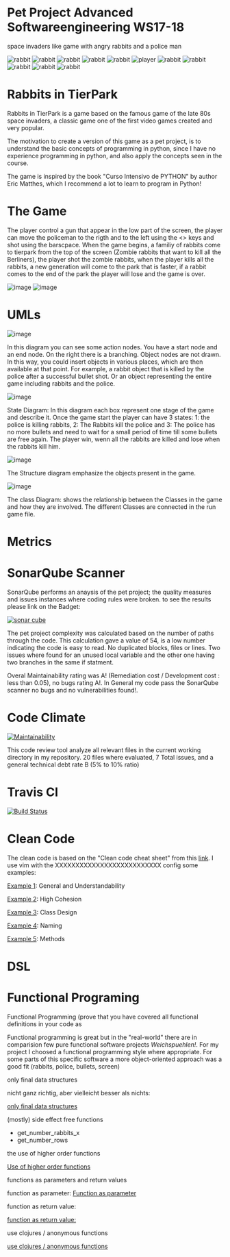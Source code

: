 # Pet Project Advanced Softwareengineering WS17-18
space invaders like game with angry rabbits and a police man

![rabbit](images/rabbit.png)
![rabbit](images/rabbit.png)
![rabbit](images/rabbit.png)
![rabbit](images/rabbit.png)
![rabbit](images/rabbit.png)
![player](images/player.png)
![rabbit](images/rabbit.png)
![rabbit](images/rabbit.png)
![rabbit](images/rabbit.png)
![rabbit](images/rabbit.png)
![rabbit](images/rabbit.png)

# Rabbits in TierPark 

Rabbits in TierPark is a game based on the famous game of the late 80s space invaders, a classic game one of the first video games created and very popular.

The motivation to create a version of this game as a pet project, is to understand the basic concepts of programming in python, since I have no experience programming in python, and also apply the concepts seen in the course.

The game is inspired by the book "Curso Intensivo de PYTHON" by author Eric Matthes, which I recommend a lot to learn to program in Python!

# The Game

The player control a gun that appear in the low part of the screen, the player can move the policeman to the rigth and to the left using the <> keys and shot using the barscpace. When the game begins, a familiy of rabbits come to tierpark from the top of the screen (Zombie rabbits that want to kill all the Berliners), the player shot the zombie rabbits, when the player kills all the rabbits, a new generation will come to the park that is faster, if a rabbit comes to the end of the park the player will lose and the game is over.


![image](images/Screenshot1.png)
![image](images/Screenshot2.png)



# UMLs

![image](images/uml_2.png)

In this diagram you can see some action nodes. You have a start node and an end node. 
On the right there is a branching. Object nodes are not drawn. In this way, you could insert objects in various places, which are
then available at that point. For example, a rabbit object that is killed by the police after a successful bullet shot. Or
an object representing the entire game including rabbits and the police.

![image](images/uml_3.png)

State Diagram:
In this diagram each box represent one stage of the game  and describe it. Once the game start the player can have 3 states: 1: the police is killing rabbits, 2: The Rabbits kill the police and 3: The police has no more bullets and need to wait for a small period of time till some bullets are free again. The player win, wenn all the rabbits are killed and  lose when the rabbits kill him. 

![image](images/uml_1.png)

The Structure diagram emphasize the objects present in  the game. 

![image](images/uml_4.png)

The class Diagram: shows the relationship between the Classes in the game and how they are involved. The different Classes are connected in the run game file.

# Metrics

# SonarQube Scanner

SonarQube performs an anaysis of the pet project; the quality measures and issues instances where coding rules were broken. to see the results please link on the Badget:


[![sonar cube]( https://sonarcloud.io/api/project_badges/measure?project=Sonar_PetProject&metric=alert_status)](https://sonarcloud.io/dashboard?id=Sonar_PetProject)


The pet project complexity was calculated based on the number of paths through the code. This calculation gave a value of 54, is a low number indicating the code is easy to read. No duplicated blocks, files or lines. Two issues where found for an unused local variable and the other one having two branches in the same if statment. 

Overal Maintainability rating was A! (Remediation cost / Development cost : less than 0.05), no bugs rating A!. In General my code pass the SonarQube scanner no bugs and no vulnerabilities found!. 

# Code Climate

[![Maintainability](https://api.codeclimate.com/v1/badges/1a4ffcfcfc01fc55c1e8/maintainability)](https://codeclimate.com/github/tatacoa/petproject/maintainability)

This code review tool analyze all relevant files in the current working directory in my repository. 20 files where evaluated, 7 Total issues, and a general technical debt rate B (5% to 10% ratio)


# Travis CI

[![Build Status](https://travis-ci.org/tatacoa/petproject.svg?branch=master)](https://travis-ci.org/tatacoa/petproject)

# Clean Code

The clean code is based on the "Clean code cheat sheet" from this [link](https://www.planetgeek.ch/wp-content/uploads/2013/06/Clean-Code-V2.2.pdf). I use vim with the XXXXXXXXXXXXXXXXXXXXXXXXXX config some examples:

[Example 1](https://github.com/tatacoa/petproject/blob/aa471e27c6e147c36cd027eb370381386c5351f3/game_stats.py#L1): General and Understandability

[Example 2](https://github.com/tatacoa/petproject/blob/aa471e27c6e147c36cd027eb370381386c5351f3/rabbits_game.py#L13): High Cohesion

[Example 3](https://github.com/tatacoa/petproject/blob/aa471e27c6e147c36cd027eb370381386c5351f3/bullet.py#L5): Class Design

[Example 4](https://github.com/tatacoa/petproject/blob/aa471e27c6e147c36cd027eb370381386c5351f3/settings.py#L1): Naming

[Example 5](https://github.com/tatacoa/petproject/blob/aa471e27c6e147c36cd027eb370381386c5351f3/game_functions.py#L9): Methods



# DSL

# Functional Programing

Functional Programming (prove that you have covered all functional definitions in your code as

Functional programming is great but in the "real-world" there are in comparision few pure functional software projects *Weichspuehlen!*. For my project I choosed a functional programming style where appropriate. For some parts of this specific software a more object-oriented approach was a good fit (rabbits, police, bullets, screen)


only final data structures

nicht ganz richtig, aber vielleicht besser als nichts:

[only final data structures](https://github.com/tatacoa/petproject/blob/functional-example/rabbits_game.py#L18)


(mostly) side effect free functions
- get_number_rabbits_x
- get_number_rows


the use of higher order functions

[Use of higher order functions](https://github.com/tatacoa/petproject/blob/65d67c44267cf248d683625749976ad2d146002c/game_functions.py#L114)


functions as parameters and return values

function as parameter:
[Function as parameter](https://github.com/tatacoa/petproject/blob/65d67c44267cf248d683625749976ad2d146002c/game_functions.py#L104)


function as return value:

[function as return value:](https://github.com/tatacoa/petproject/blob/65d67c44267cf248d683625749976ad2d146002c/game_functions.py#L92)

use clojures / anonymous functions

[use clojures / anonymous functions](https://github.com/tatacoa/petproject/blob/65d67c44267cf248d683625749976ad2d146002c/game_functions.py#L92)



